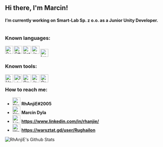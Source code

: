 ## Hi there, I'm Marcin!

#### I’m currently working on **Smart-Lab Sp. z o.o.** as a Junior Unity Developer. <br /><br />

### Known languages:

<img align="left" alt="C++" width="26px" src="https://simpleicons.org/icons/cplusplus.svg" />
<img align="left" alt="C#" width="26px" src="https://simpleicons.org/icons/csharp.svg" />
<img align="left" alt="Kotlin" width="26px" src="https://simpleicons.org/icons/kotlin.svg" />
<img align="left" alt="Java" width="26px" src="https://simpleicons.org/icons/java.svg" />
<img align="left" alt="Lua" width="26px" style="padding-top:10px; " src="https://simpleicons.org/icons/lua.svg" /> <br /><br />

### Known tools:

<img align="left" alt="Unity" width="26px" src="https://simpleicons.org/icons/unity.svg" />
<img align="left" alt="Intellij" width="26px" src="https://simpleicons.org/icons/intellijidea.svg" />
<img align="left" alt="Oculus" width="26px" src="https://simpleicons.org/icons/oculus.svg" />
<img align="left" alt="Json" width="26px" src="https://simpleicons.org/icons/json.svg" />
<img align="left" alt="Gradle" width="26px" src="https://simpleicons.org/icons/gradle.svg" /> <br />

### How to reach me:

- <img alt="Discord" width="26px" src="https://simpleicons.org/icons/discord.svg" /> <b>RhAnjiE#2005</b> <br />
- <img alt="Slack" width="26px" src="https://simpleicons.org/icons/slack.svg" /> <b>Marcin Dyla</b> <br />
- <img alt="Linkedin" width="26px" src="https://simpleicons.org/icons/linkedin.svg" /> <b>https://www.linkedin.com/in/rhanjie/</b> <br />
- <img alt="Warsztat.gd" width="26px" src="https://simpleicons.org/icons/wikipedia.svg" /> <b>https://warsztat.gd/user/Rughailon</b> 

<img align="left" alt="RhAnjiE's Github Stats" src="https://github-readme-stats-puce-six.vercel.app/api?username=Rhanjie&show_icons=true&hide_border=true" />
